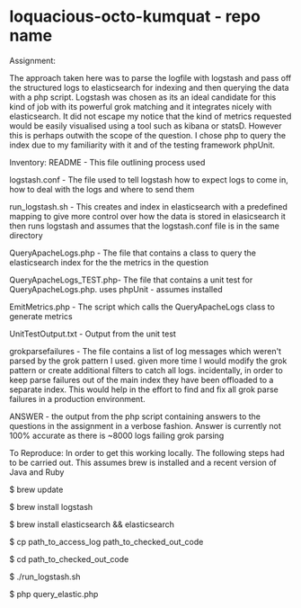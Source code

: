 # loquacious-octo-kumquat - repo name

Assignment:

The approach taken here was to parse the logfile with logstash and pass off the structured logs to elasticsearch for indexing and then querying the data with a php script.
Logstash was chosen as its an ideal candidate for this kind of job with its powerful grok matching and it integrates nicely with elasticsearch. It did not escape my notice
that the kind of metrics requested would be easily visualised using a tool such as kibana or statsD. However this is perhaps outwith the scope of the question.
I chose php to query the index due to my familiarity with it and of the testing framework phpUnit.

Inventory:
README            - This file outlining process used

logstash.conf           - The file used to tell logstash how to expect logs to come in, how to deal with the logs and where to send them

run_logstash.sh         - This creates and index in elasticsearch with a predefined mapping to give more control over how the data is stored in elasicsearch
                          it then runs logstash and assumes that the logstash.conf file is in the same directory

QueryApacheLogs.php     - The file that contains a class to query the elasticsearch index for the the metrics in the question

QueryApacheLogs_TEST.php- The file that contains a unit test for QueryApacheLogs.php. uses phpUnit - assumes installed

EmitMetrics.php         - The script which calls the QueryApacheLogs class to generate metrics

UnitTestOutput.txt      - Output from the unit test

grokparsefailures       - The file contains a list of log messages which weren't parsed by the grok pattern I used. given more time I would modify the grok pattern
                          or create additional filters to catch all logs. incidentally, in order to keep parse failures out of the main index they have been offloaded
                          to a separate index. This would help in the effort to find and fix all grok parse failures in a production environment.

ANSWER                  - the output from the php script containing answers to the questions in the assignment in a verbose fashion. Answer is currently not 100% accurate as there is ~8000 logs failing grok parsing





To Reproduce:
In order to get this working locally. The following steps had to be carried out. This assumes brew is installed and a recent version of Java and Ruby

$ brew update

$ brew install logstash

$ brew install elasticsearch && elasticsearch

$ cp path_to_access_log  path_to_checked_out_code

$ cd path_to_checked_out_code

$ ./run_logstash.sh

$ php query_elastic.php

